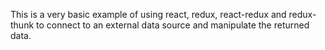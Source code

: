 This is a very basic example of using react, redux, react-redux and redux-thunk to connect to an external data source and manipulate the returned data.